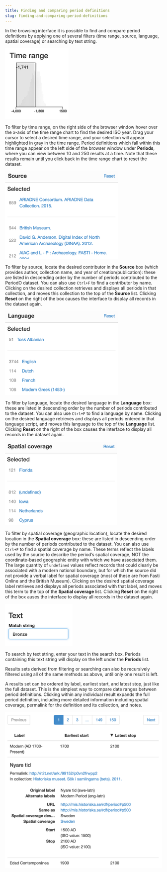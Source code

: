 ```yaml
---
title: Finding and comparing period definitions
slug: finding-and-comparing-period-definitions
---
```


In the browsing interface it is possible to find and compare period definitions by applying one of several filters (time range, source, language, spatial coverage) or searching by text string. 

<img class="screenshot left" alt="Filtering period definitions by time range." src="/images/filter-by-time.png" width="203">

To filter by time range, on the right side of the browser window hover over the x-axis of the time range chart to find the desired ISO year. Drag your cursor to select a desired time range, and your selection will appear highlighted in gray in the time range. Period definitions which fall within this time range appear on the left side of the browser window under **Periods**, where you can view between 10 and 250 results at a time. Note that these results remain until you click back in the time range chart to reset the dataset. 

<img class="screenshot right" alt="Filtering period definitions by source." src="/images/filter-by-source.png" width="363">

To filter by source, locate the desired contributor in the **Source** box (which provides author, collection name, and year of creation/publication): these are listed in descending order by the number of periods contributed to the PeriodO dataset. You can also use `Ctrl+F` to find a contributor by name. Clicking on the desired collection retrieves and displays all periods in that collection, and moves this collection to the top of the **Source** list. Clicking **Reset** on the right of the box causes the interface to display all records in the dataset again. 

<img class="screenshot left" alt="Filtering period definitions by language." src="/images/filter-by-language.png" width="363">

To filter by language, locate the desired language in the **Language** box: these are listed in descending order by the number of periods contributed to the dataset. You can also use `Ctrl+F` to find a language by name. Clicking on the desired language retrieves and displays all periods entered in that language script, and moves this language to the top of the **Language** list. Clicking **Reset** on the right of the box causes the interface to display all records in the dataset again. 

<img class="screenshot right" alt="Filtering period definitions by spatial coverage." src="/images/filter-by-spatial-coverage.png" width="360">

To filter by spatial coverage (geographic location), locate the desired location in the **Spatial coverage** box: these are listed in descending order by the number of periods contributed to the dataset. You can also use `Ctrl+F` to find a spatial coverage by name. These terms reflect the labels used by the source to describe the period’s spatial coverage, NOT the coordinate-based geographic entity with which we have associated them. The large quantity of `undefined` values reflect records that could clearly be associated with a modern national boundary, but for which the source did not provide a verbal label for spatial coverage (most of these are from Fasti Online and the British Museum). Clicking on the desired spatial coverage label retrieves and displays all periods associated with that label, and moves this term to the top of the **Spatial coverage** list. Clicking **Reset** on the right of the box auses the interface to display all records in the dataset again.

<img class="screenshot left" alt="Filtering period definitions by text search." src="/images/filter-by-text-search.png" width="217">

To search by text string, enter your text in the search box. Periods containing this text string will display on the left under the **Periods** list.

Results sets derived from filtering or searching can also be recursively filtered using all of the same methods as above, until only one result is left.

A results set can be ordered by label, earliest start, and latest stop, just like the full dataset. This is the simplest way to compare date ranges between period definitions. Clicking within any individual result expands the full period definition, including more detailed information including spatial coverage, permalink for the definition and its collection, and notes.

<img class="screenshot center" alt="Expanding a period definition within a list of results." src="/images/expanding-a-period-definition.png" width="554">



